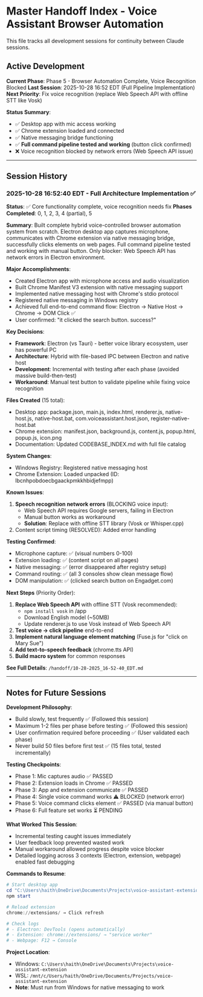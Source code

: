 # Master Handoff Index - Voice Assistant Browser Automation

This file tracks all development sessions for continuity between Claude sessions.

## Active Development

**Current Phase**: Phase 5 - Browser Automation Complete, Voice Recognition Blocked
**Last Session**: 2025-10-28 16:52 EDT (Full Pipeline Implementation)
**Next Priority**: Fix voice recognition (replace Web Speech API with offline STT like Vosk)

**Status Summary**:
- ✅ Desktop app with mic access working
- ✅ Chrome extension loaded and connected
- ✅ Native messaging bridge functioning
- ✅ **Full command pipeline tested and working** (button click confirmed)
- ❌ Voice recognition blocked by network errors (Web Speech API issue)

---

## Session History

### 2025-10-28 16:52:40 EDT - Full Architecture Implementation ✅
**Status**: ✅ Core functionality complete, voice recognition needs fix
**Phases Completed**: 0, 1, 2, 3, 4 (partial), 5

**Summary**:
Built complete hybrid voice-controlled browser automation system from scratch. Electron desktop app captures microphone, communicates with Chrome extension via native messaging bridge, successfully clicks elements on web pages. Full command pipeline tested and working with manual button. Only blocker: Web Speech API has network errors in Electron environment.

**Major Accomplishments**:
- Created Electron app with microphone access and audio visualization
- Built Chrome Manifest V3 extension with native messaging support
- Implemented native messaging host with Chrome's stdio protocol
- Registered native messaging in Windows registry
- Achieved full end-to-end command flow: Electron → Native Host → Chrome → DOM Click ✅
- User confirmed: "it clicked the search button. success?"

**Key Decisions**:
- **Framework**: Electron (vs Tauri) - better voice library ecosystem, user has powerful PC
- **Architecture**: Hybrid with file-based IPC between Electron and native host
- **Development**: Incremental with testing after each phase (avoided massive build-then-test)
- **Workaround**: Manual test button to validate pipeline while fixing voice recognition

**Files Created** (15 total):
- Desktop app: package.json, main.js, index.html, renderer.js, native-host.js, native-host.bat, com.voiceassistant.host.json, register-native-host.bat
- Chrome extension: manifest.json, background.js, content.js, popup.html, popup.js, icon.png
- Documentation: Updated CODEBASE_INDEX.md with full file catalog

**System Changes**:
- Windows Registry: Registered native messaging host
- Chrome Extension: Loaded unpacked (ID: lbcnhpobdoecbgaackpmkkhbidjefmpp)

**Known Issues**:
1. **Speech recognition network errors** (BLOCKING voice input):
   - Web Speech API requires Google servers, failing in Electron
   - Manual button works as workaround
   - **Solution**: Replace with offline STT library (Vosk or Whisper.cpp)
2. Content script timing (RESOLVED): Added error handling

**Testing Confirmed**:
- Microphone capture: ✅ (visual numbers 0-100)
- Extension loading: ✅ (content script on all pages)
- Native messaging: ✅ (error disappeared after registry setup)
- Command routing: ✅ (all 3 consoles show clean message flow)
- DOM manipulation: ✅ (clicked search button on Engadget.com)

**Next Steps** (Priority Order):
1. **Replace Web Speech API** with offline STT (Vosk recommended):
   - `npm install vosk` in /app
   - Download English model (~50MB)
   - Update renderer.js to use Vosk instead of Web Speech API
2. **Test voice → click pipeline** end-to-end
3. **Implement natural language element matching** (Fuse.js for "click on Mary Sue")
4. **Add text-to-speech feedback** (chrome.tts API)
5. **Build macro system** for common responses

**See Full Details**: `/handoff/10-28-2025_16-52-40_EDT.md`

---

## Notes for Future Sessions

**Development Philosophy**:
- Build slowly, test frequently ✅ (Followed this session)
- Maximum 1-2 files per phase before testing ✅ (Followed this session)
- User confirmation required before proceeding ✅ (User validated each phase)
- Never build 50 files before first test ✅ (15 files total, tested incrementally)

**Testing Checkpoints**:
- Phase 1: Mic captures audio ✅ PASSED
- Phase 2: Extension loads in Chrome ✅ PASSED
- Phase 3: App and extension communicate ✅ PASSED
- Phase 4: Single voice command works ⚠️ BLOCKED (network error)
- Phase 5: Voice command clicks element ✅ PASSED (via manual button)
- Phase 6: Full feature set works ⏳ PENDING

**What Worked This Session**:
- Incremental testing caught issues immediately
- User feedback loop prevented wasted work
- Manual workaround allowed progress despite voice blocker
- Detailed logging across 3 contexts (Electron, extension, webpage) enabled fast debugging

**Commands to Resume**:
```powershell
# Start desktop app
cd "C:\Users\haith\OneDrive\Documents\Projects\voice-assistant-extension\app"
npm start

# Reload extension
chrome://extensions/ → Click refresh

# Check logs
# - Electron: DevTools (opens automatically)
# - Extension: chrome://extensions/ → "service worker"
# - Webpage: F12 → Console
```

**Project Location**:
- Windows: `C:\Users\haith\OneDrive\Documents\Projects\voice-assistant-extension`
- WSL: `/mnt/c/Users/haith/OneDrive/Documents/Projects/voice-assistant-extension`
- **Note**: Must run from Windows for native messaging to work
